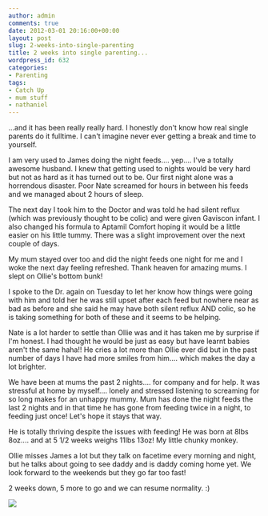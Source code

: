 ```yaml
---
author: admin
comments: true
date: 2012-03-01 20:16:00+00:00
layout: post
slug: 2-weeks-into-single-parenting
title: 2 weeks into single parenting...
wordpress_id: 632
categories:
- Parenting
tags:
- Catch Up
- mum stuff
- nathaniel
---
```


...and it has been really really hard.  I honestly don't know how real single parents do it fulltime.  I can't imagine never ever getting a break and time to yourself.  
  
I am very used to James doing the night feeds.... yep.... I've a totally awesome husband.  I knew that getting used to nights would be very hard but not as hard as it has turned out to be.  Our first night alone was a horrendous disaster.  Poor Nate screamed for hours in between his feeds and we managed about 2 hours of sleep.  
  
The next day I took him to the Doctor and was told he had silent reflux (which was previously thought to be colic) and were given Gaviscon infant.  I also changed his formula to Aptamil Comfort hoping it would be a little easier on his little tummy.  There was a slight improvement over the next couple of days.  
  
My mum stayed over too and did the night feeds one night for me and I woke the next day feeling refreshed.  Thank heaven for amazing mums.  I slept on Ollie's bottom bunk!  
  
I spoke to the Dr. again on Tuesday to let her know how things were going with him and told her he was still upset after each feed but nowhere near as bad as before and she said he may have both silent reflux AND colic, so he is taking something for both of these and it seems to be helping.  
  
Nate is a lot harder to settle than Ollie was and it has taken me by surprise if I'm honest.  I had thought he would be just as easy but have learnt babies aren't the same haha!!  He cries a lot more than Ollie ever did but in the past number of days I have had more smiles from him.... which makes the day a lot brighter.  
  
We have been at mums the past 2 nights.... for company and for help.  It was stressful at home by myself.... lonely and stressed listening to screaming for so long makes for an unhappy mummy.  Mum has done the night feeds the last 2 nights and in that time he has gone from feeding twice in a night, to feeding just once!  Let's hope it stays that way.  
  
He is totally thriving despite the issues with feeding!  He was born at 8lbs 8oz.... and at 5 1/2 weeks weighs 11lbs 13oz!  My little chunky monkey.  
  
Ollie misses James a lot but they talk on facetime every morning and night, but he talks about going to see daddy and is daddy coming home yet.  We look forward to the weekends but they go far too fast!  
  
2 weeks down, 5 more to go and we can resume normality. :)

![](https://blogger.googleusercontent.com/tracker/251139911615938991-8192394223130520951?l=www.outmumbered.com)
